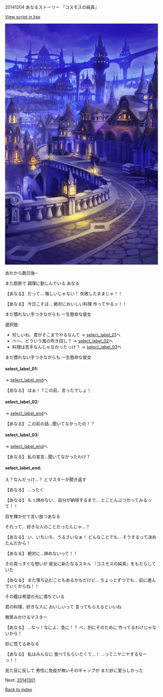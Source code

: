 20141204 あなるストーリー 『コスモスの純真』

[View script in lisp](../scripts/20141204.txt)

![town_night.png](../images/backgrounds/town_night.png)

あれから数日後─

また厨房で
調理に勤しんでいる
あなる

【あなる】
だって…
悔しいじゃない！
失敗したままじゃ！！

【あなる】
今日こそは…
絶対においしい料理
作ってやるッ！！

まだ慣れない手つきながらも
一生懸命な彼女

選択肢:
- 珍しいね、君がそこまでやるなんて → [select_label_01](#select_label_01)へ
- へ～、どういう風の吹き回し？ → [select_label_02](#select_label_02)へ
- 料理は苦手なんじゃなかったっけ？ → [select_label_03](#select_label_03)へ

まだ慣れない手つきながらも
一生懸命な彼女

#### select_label_01:
 → [select_label_end](#select_label_end)へ

【あなる】
はぁ！？この前、言ったでしょ！

#### select_label_02:
 → [select_label_end](#select_label_end)へ

【あなる】
この前の話…聞いてなかったの！？

#### select_label_03:
 → [select_label_end](#select_label_end)へ

【あなる】
私の宣言…聞いてなかったわけ？

#### select_label_end:

え？なんだっけ…？
とマスターが聞き返す

【あなる】
…ったく

【あなる】
もぅ諦めない…
自分が納得するまで…
とことんぶつかってみるって！！

目を輝かせて言い放つあなる

それって…
好きな人のことだったんじゃ…？

【あなる】
い、いちいち、うるさいなぁ！
どんなことでも…
そうするって決めたんだから！

【あなる】
絶対に…諦めないって！！

その真っすぐな想いが
彼女に新たなるスキル
『コスモスの純真』をもたらしていた

【あなる】
また落ち込むこともあるかもだけど…
ちょっとずつでも…
前に進んでいくからね！！

その瞳は希望の光に満ちている

君の料理、好きな人に
おいしいって
言ってもらえるといいね

微笑みかけるマスター

【あなる】
…なっ！なによ、急に！？
べ、別にそのために
作ってるわけじゃないから！

妙に慌てるあなる

【あなる】
私はみんなに
食べてもらいたくて…！
…ってニヤニヤするなーっ！！

見た目に反して
男性に免疫が無いそのギャップが
また妙に愛らしかった


Next: [20141301](20141301.md)

[Back to index](index.md)

